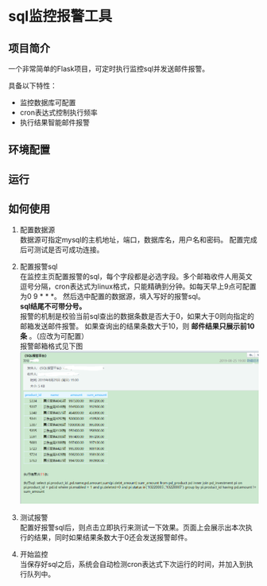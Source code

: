 # sql监控报警工具

## 项目简介
一个非常简单的Flask项目，可定时执行监控sql并发送邮件报警。  

具备以下特性：
* 监控数据库可配置
* cron表达式控制执行频率
* 执行结果智能邮件报警


## 环境配置


## 运行

## 如何使用

1. 配置数据源  
  数据源可指定mysql的主机地址，端口，数据库名，用户名和密码。
  配置完成后可测试是否可成功连接。
2. 配置报警sql  
  在监控主页配置报警的sql，每个字段都是必选字段。多个邮箱收件人用英文逗号分隔，cron表达式为linux格式，只能精确到分钟。如每天早上9点可配置为0 9 * * *。
  然后选中配置的数据源，填入写好的报警sql。  
  **sql结尾不可带分号。**  
  报警的机制是校验当前sql查出的数据条数是否大于0，如果大于0则向指定的邮箱发送邮件报警。
  如果查询出的结果条数大于10，则 **邮件结果只展示前10条** 。（应改为可配置）  
  报警邮箱格式见下图
  ![报警邮箱案例](https://github.com/ToBeNumber0/sql_monitor/blob/master/static/readme/%E6%8A%A5%E8%AD%A6%E9%82%AE%E7%AE%B1%E6%A1%88%E4%BE%8B.png?raw=true) 
3. 测试报警  
  配置好报警sql后，则点击立即执行来测试一下效果。页面上会展示出本次执行的结果，同时如果结果条数大于0还会发送报警邮件。

4. 开始监控  
  当保存好sql之后，系统会自动检测cron表达式下次运行的时间，并加入到执行队列中。